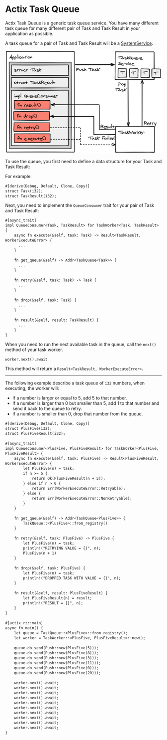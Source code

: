 # Actix Task Queue

Actix Task Queue is a generic task queue service. You have many different task queue for many
different pair of Task and Task Result in your application as possible.

A task queue for a pair of Task and Task Result will be a [SystemService](https://docs.rs/actix/latest/actix/registry/trait.SystemService.html).

![](resources/overview.png)

To use the queue, you first need to define a data structure for your Task and Task Result:

For example:
```
#[derive(Debug, Default, Clone, Copy)]
struct Task(i32);
struct TaskResult(i32);
```

Next, you need to implement the `QueueConsumer` trait for your pair of Task and Task Result:

```
#[async_trait]
impl QueueConsumer<Task, TaskResult> for TaskWorker<Task, TaskResult> {
    async fn execute(&self, task: Task) -> Result<TaskResult, WorkerExecuteError> {
      ...
    }

    fn get_queue(&self) -> Addr<TaskQueue<Task>> {
      ...
    }

    fn retry(&self, task: Task) -> Task {
      ...
    }

    fn drop(&self, task: Task) {
      ...
    }

    fn result(&self, result: TaskResult) {
      ...
    }
}
```

When you need to run the next available task in the queue, call the `next()` method of
your task worker.

```
worker.next().await
```

This method will return a `Result<TaskResult, WorkerExecuteError>`.

---

The following example describe a task queue of `i32` numbers, when executing, the worker will:

- If a number is larger or equal to 5, add 5 to that number.
- If a number is larger than 0 but smaller than 5, add 1 to that number and send it back to the queue to retry.
- If a number is smaller than 0, drop that number from the queue.

```
#[derive(Debug, Default, Clone, Copy)]
struct PlusFive(i32);
struct PlusFiveResult(i32);

#[async_trait]
impl QueueConsumer<PlusFive, PlusFiveResult> for TaskWorker<PlusFive, PlusFiveResult> {
    async fn execute(&self, task: PlusFive) -> Result<PlusFiveResult, WorkerExecuteError> {
        let PlusFive(n) = task;
        if n >= 5 {
            return Ok(PlusFiveResult(n + 5));
        } else if n > 0 {
            return Err(WorkerExecuteError::Retryable);
        } else {
            return Err(WorkerExecuteError::NonRetryable);
        }
    }

    fn get_queue(&self) -> Addr<TaskQueue<PlusFive>> {
        TaskQueue::<PlusFive>::from_registry()
    }

    fn retry(&self, task: PlusFive) -> PlusFive {
        let PlusFive(n) = task;
        println!("RETRYING VALUE = {}", n);
        PlusFive(n + 1)
    }

    fn drop(&self, task: PlusFive) {
        let PlusFive(n) = task;
        println!("DROPPED TASK WITH VALUE = {}", n);
    }

    fn result(&self, result: PlusFiveResult) {
        let PlusFiveResult(n) = result;
        println!("RESULT = {}", n);
    }
}

#[actix_rt::main]
async fn main() {
    let queue = TaskQueue::<PlusFive>::from_registry();
    let worker = TaskWorker::<PlusFive, PlusFiveResult>::new();

    queue.do_send(Push::new(PlusFive(5)));
    queue.do_send(Push::new(PlusFive(8)));
    queue.do_send(Push::new(PlusFive(3)));
    queue.do_send(Push::new(PlusFive(11)));
    queue.do_send(Push::new(PlusFive(0)));
    queue.do_send(Push::new(PlusFive(20)));

    worker.next().await;
    worker.next().await;
    worker.next().await;
    worker.next().await;
    worker.next().await;
    worker.next().await;
    worker.next().await;
    worker.next().await;
    worker.next().await;
    worker.next().await;
}

```
